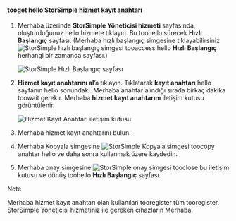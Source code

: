 <!--author=SharS last changed: 9/17/15-->


#### <a name="tooget-hello-storsimple-service-registration-key"></a>tooget hello StorSimple hizmet kayıt anahtarı
1. Merhaba üzerinde **StorSimple Yöneticisi hizmeti** sayfasında, oluşturduğunuz hello hizmete tıklayın. Bu toohello sürecek **Hızlı Başlangıç** sayfası. (Merhaba hızlı başlangıç simgesine tıklayabilirsiniz ![StorSimple hızlı başlangıç simgesi ](./media/storsimple-get-service-registration-key-gov/HCS_QuickStartIcon-include.png) tooaccess hello **Hızlı Başlangıç** herhangi bir zamanda sayfası.)
   
     ![StorSimple Hızlı Başlangıç sayfası](./media/storsimple-get-service-registration-key-gov/HCS_ServiceQuickStart-gov-include.png)
2. **Hizmet kayıt anahtarını al**’a tıklayın. Tıklatarak **kayıt anahtarı** hello sayfanın hello sonundaki. Merhaba anahtar alındığı sırada birkaç dakika toowait gerekir. Merhaba **hizmet kayıt anahtarını** iletişim kutusu görüntülenir.
   
     ![Hizmet Kayıt Anahtarı iletişim kutusu](./media/storsimple-get-service-registration-key-gov/HCS_ServiceRegistrationKey-gov-include.png)
3. Merhaba hizmet kayıt anahtarını bulun.
4. Merhaba Kopyala simgesine ![StorSimple Kopyala simgesi](./media/storsimple-get-service-registration-key-gov/HCS_CopyIcon-include.png) toocopy anahtar hello ve daha sonra kullanmak üzere kaydedin.
5. Merhaba onay simgesine ![StorSimple onay simgesi](./media/storsimple-get-service-registration-key-gov/HCS_CheckIcon-include.png) tooclose bu iletişim kutusu ve dönüş toohello **Hızlı Başlangıç** sayfası.

> [!NOTE]
> Merhaba hizmet kayıt anahtarı olan kullanılan tooregister tüm tooregister, StorSimple Yöneticisi hizmetiniz ile gereken cihazların Merhaba.
> 
> 

